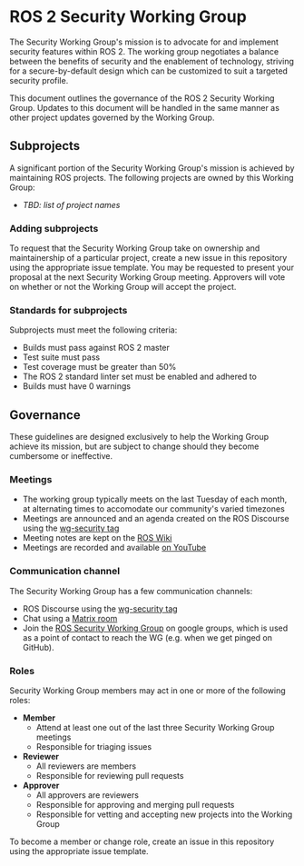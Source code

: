 # ROS 2 Security Working Group
The Security Working Group's mission is to advocate for and implement security features within ROS 2. The working group negotiates a balance between the benefits of security and the enablement of technology, striving for a secure-by-default design which can be customized to suit a targeted security profile.

This document outlines the governance of the ROS 2 Security Working Group. Updates to this document will be handled in the same manner as other project updates governed by the Working Group.

## Subprojects
A significant portion of the Security Working Group's mission is achieved by maintaining ROS projects. The following projects are owned by this Working Group:
* _TBD:  list of project names_

### Adding subprojects
To request that the Security Working Group take on ownership and maintainership of a particular project, create a new issue in this repository using the appropriate issue template. You may be requested to present your proposal at the next Security Working Group meeting. Approvers will vote on whether or not the Working Group will accept the project.

### Standards for subprojects
Subprojects must meet the following criteria:
* Builds must pass against ROS 2 master
* Test suite must pass
* Test coverage must be greater than 50%
* The ROS 2 standard linter set must be enabled and adhered to
* Builds must have 0 warnings

## Governance
These guidelines are designed exclusively to help the Working Group achieve its mission, but are subject to change should they become cumbersome or ineffective.

### Meetings
* The working group typically meets on the last Tuesday of each month, at alternating times to accomodate our community's varied timezones
* Meetings are announced and an agenda created on the ROS Discourse using the [wg-security tag](https://discourse.ros.org/tags/wg-security)
* Meeting notes are kept on the [ROS Wiki](http://wiki.ros.org/ROS2/WorkingGroups/Security)
* Meetings are recorded and available [on YouTube](https://www.youtube.com/playlist?list=PLpUh4ScdBhSMaEekJ8xeAAGmWUgR9S1K_)

### Communication channel
The Security Working Group has a few communication channels:
* ROS Discourse using the [wg-security tag](https://discourse.ros.org/tags/wg-security)
* Chat using a [Matrix room](https://matrix.to/#/!LcRLnAIRWjSCfZmMeD:matrix.org?via=matrix.org)
* Join the [ROS Security Working Group](https://groups.google.com/forum/#!forum/ros-security) on google groups, which is used as a point of contact to reach the WG (e.g. when we get pinged on GitHub).

### Roles
Security Working Group members may act in one or more of the following roles:
* __Member__
  * Attend at least one out of the last three Security Working Group meetings
  * Responsible for triaging issues
* __Reviewer__
  * All reviewers are members
  * Responsible for reviewing pull requests
* __Approver__
  * All approvers are reviewers
  * Responsible for approving and merging pull requests
  * Responsible for vetting and accepting new projects into the Working Group

To become a member or change role, create an issue in this repository using the appropriate issue template.
